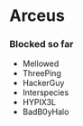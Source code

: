 # Arceus

### Blocked so far

- Mellowed
- ThreePing
- HackerGuy
- Interspecies
- HYPIX3L
- BadB0yHalo
